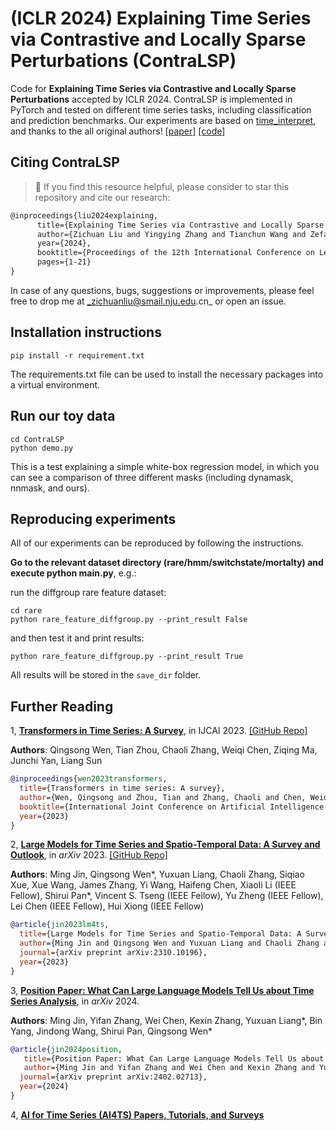 # (ICLR 2024) Explaining Time Series via Contrastive and Locally Sparse Perturbations (ContraLSP)

Code for **Explaining Time Series via Contrastive and Locally Sparse Perturbations** accepted by ICLR 2024. ContraLSP is implemented in PyTorch and tested on different time series tasks, including classification and prediction benchmarks. Our experiments are based on [time_interpret](https://github.com/josephenguehard/time_interpret), and thanks to the all original authors! [[paper]](https://openreview.net/pdf?id=qDdSRaOiyb) [[code]](https://github.com/zichuan-liu/ContraLSP)

## Citing ContraLSP
> 🌟 If you find this resource helpful, please consider to star this repository and cite our research:

```tex
@inproceedings{liu2024explaining,
      title={Explaining Time Series via Contrastive and Locally Sparse Perturbations}, 
      author={Zichuan Liu and Yingying Zhang and Tianchun Wang and Zefan Wang and Dongsheng Luo and Mengnan Du and Min Wu and Yi Wang and Chunlin Chen and Lunting Fan and Qingsong Wen},
      year={2024},
      booktitle={Proceedings of the 12th International Conference on Learning Representations},
      pages={1-21}
}
```
In case of any questions, bugs, suggestions or improvements, please feel free to drop me at _zichuanliu@smail.nju.edu.cn_ or open an issue.

 


## Installation instructions

```shell script
pip install -r requirement.txt
```
The requirements.txt file can be used to install the necessary packages into a virtual environment.

## Run our toy data

```shell script
cd ContraLSP
python demo.py
```
This is a test explaining a simple white-box regression model, in which you can see a comparison of three different masks (including dynamask, nnmask, and ours).

## Reproducing experiments

All of our experiments can be reproduced by following the instructions.

**Go to the relevant dataset directory (rare/hmm/switchstate/mortalty) and execute python main.py**, e.g.:

run the diffgroup rare feature dataset:
```shell script
cd rare
python rare_feature_diffgroup.py --print_result False
```
and then test it and print results:
```
python rare_feature_diffgroup.py --print_result True
```

All results will be stored in the `save_dir` folder.







## Further Reading
1, [**Transformers in Time Series: A Survey**](https://arxiv.org/abs/2202.07125), in IJCAI 2023.
[\[GitHub Repo\]](https://github.com/qingsongedu/time-series-transformers-review)

**Authors**: Qingsong Wen, Tian Zhou, Chaoli Zhang, Weiqi Chen, Ziqing Ma, Junchi Yan, Liang Sun

```bibtex
@inproceedings{wen2023transformers,
  title={Transformers in time series: A survey},
  author={Wen, Qingsong and Zhou, Tian and Zhang, Chaoli and Chen, Weiqi and Ma, Ziqing and Yan, Junchi and Sun, Liang},
  booktitle={International Joint Conference on Artificial Intelligence(IJCAI)},
  year={2023}
}
```

2, [**Large Models for Time Series and Spatio-Temporal Data: A Survey and Outlook**](https://arxiv.org/abs/2310.10196), in *arXiv* 2023.
[\[GitHub Repo\]](https://github.com/qingsongedu/Awesome-TimeSeries-SpatioTemporal-LM-LLM)

**Authors**: Ming Jin, Qingsong Wen*, Yuxuan Liang, Chaoli Zhang, Siqiao Xue, Xue Wang, James Zhang, Yi Wang, Haifeng Chen, Xiaoli Li (IEEE Fellow), Shirui Pan*, Vincent S. Tseng (IEEE Fellow), Yu Zheng (IEEE Fellow), Lei Chen (IEEE Fellow), Hui Xiong (IEEE Fellow)

```bibtex
@article{jin2023lm4ts,
  title={Large Models for Time Series and Spatio-Temporal Data: A Survey and Outlook}, 
  author={Ming Jin and Qingsong Wen and Yuxuan Liang and Chaoli Zhang and Siqiao Xue and Xue Wang and James Zhang and Yi Wang and Haifeng Chen and Xiaoli Li and Shirui Pan and Vincent S. Tseng and Yu Zheng and Lei Chen and Hui Xiong},
  journal={arXiv preprint arXiv:2310.10196},
  year={2023}
}
```

3, [**Position Paper: What Can Large Language Models Tell Us about Time Series Analysis**](https://arxiv.org/abs/2402.02713), in *arXiv* 2024.

**Authors**: Ming Jin, Yifan Zhang, Wei Chen, Kexin Zhang, Yuxuan Liang*, Bin Yang, Jindong Wang, Shirui Pan, Qingsong Wen*


```bibtex
@article{jin2024position,
   title={Position Paper: What Can Large Language Models Tell Us about Time Series Analysis}, 
   author={Ming Jin and Yifan Zhang and Wei Chen and Kexin Zhang and Yuxuan Liang and Bin Yang and Jindong Wang and Shirui Pan and Qingsong Wen},
  journal={arXiv preprint arXiv:2402.02713},
  year={2024}
}
```
4, [**AI for Time Series (AI4TS) Papers, Tutorials, and Surveys**](https://github.com/qingsongedu/awesome-AI-for-time-series-papers)
